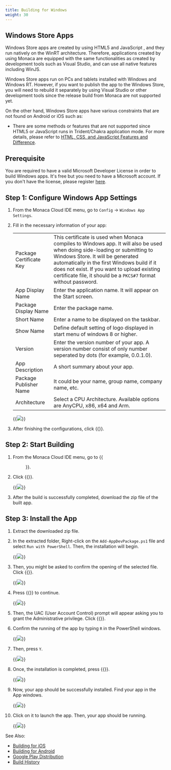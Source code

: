 ```yaml
---
title: Building for Windows
weight: 30
---
```


## Windows Store Apps

Windows Store apps are created by using HTML5 and JavaScript , and they
run natively on the WinRT architecture. Therefore, applications created
by using Monaca are equipped with the same functionalities as created by
development tools such as Visual Studio, and can use all native features
including WinJS.

Windows Store apps run on PCs and tablets installed with Windows and
Windows RT. However, if you want to publish the app to the Windows
Store, you will need to rebuild it separately by using Visual Studio or
other development tools since the release build from Monaca are not
supported yet.

On the other hand, Windows Store apps have various constraints that are
not found on Android or iOS such as:

-   There are some methods or features that are not supported since
    HTML5 or JavaScript runs in Trident/Chakra application mode. For
    more details, please refer to [HTML, CSS, and JavaScript Features and
    Difference](http://msdn.microsoft.com/en-us/library/windows/apps/hh465380.aspx).

## Prerequisite

You are required to have a valid Microsoft Developer License in order to
build Windows apps. It's free but you need to have a Microsoft account.
If you don't have the license, please register
[here](https://dev.windows.com/en-us/programs/join).

##  Step 1: Configure Windows App Settings

1.  From the Monaca Cloud IDE menu, go to `Config` &rarr; `Windows App Settings`.
2.  Fill in the necessary information of your app:

    <table class="small">
        <tr>
            <td width="25%">Package Certificate Key</td>
            <td>This certificate is used when Monaca compiles to Windows app. It will also be used when doing side-loading or submitting to Windows Store. It will be generated automatically in the first Windows build if it does not exist. If you want to upload existing certificate file, it should be a <code>PKCS#7</code> format without password.</td>
        </tr>
        <tr>
            <td>App Display Name</td>
            <td>Enter the application name. It will appear on the Start screen.</td>
        </tr>
        <tr>
            <td>Package Display Name</td>
            <td>Enter the package name.</td>
        </tr>
        <tr>
            <td>Short Name</td>
            <td>Enter a name to be displayed on the taskbar.</td>
        </tr>
        <tr>
            <td>Show Name</td>
            <td>Define default setting of logo displayed in start menu of windows 8 or higher.</td>
        </tr>
        <tr>
            <td>Version</td>
            <td>Enter the version number of your app. A version number consist of only number seperated by dots (for example, 0.0.1.0).</td>
        </tr>
        <tr>
            <td>App Description</td>
            <td>A short summary about your app.</td>
        </tr>
        <tr>
            <td>Package Publisher Name</td>
            <td>It could be your name, group name, company name, etc.</td>
        </tr>
        <tr>
            <td>Architecture</td>
            <td>Select a CPU Architecture. Available options are AnyCPU, x86, x64 and Arm.</td>
        </tr>
    </table>

    {{<img src="/images/monaca_ide/manual/build/winrt/1.png">}}

3.  After finishing the configurations, click {{<guilabel name="Save">}}.

## Step 2: Start Building

1.  From the Monaca Cloud IDE menu, go to {{<menu menu1="Build" menu2="Build App for Windows">}}.
2.  Click {{<guilabel name="Start Build">}}.

    {{<img src="/images/monaca_ide/manual/build/winrt/2.png">}}

3.  After the build is successfully completed, download the zip file of
    the built app.

## Step 3: Install the App

1.  Extract the downloaded zip file.

2.  In the extracted folder, Right-click on the `Add-AppDevPackage.ps1` file and select `Run with PowerShell`. Then, the installation will begin.

    {{<img src="/images/monaca_ide/manual/build/winrt/4.png">}}

3.  Then, you might be asked to confirm the opening of the selected file. Click {{<guilabel name="Open">}}.

    {{<img src="/images/monaca_ide/manual/build/winrt/5.png">}}

4.  Press {{<guilabel name="Enter">}} to continue.

    {{<img src="/images/monaca_ide/manual/build/winrt/6.png">}}

5.  Then, the UAC (User Account Control) prompt will appear asking you
    to grant the Administrative privilege. Click {{<guilabel name="Yes">}}.
6.  Confirm the running of the app by typing `R` in the PowerShell
    windows.

    {{<img src="/images/monaca_ide/manual/build/winrt/7.png">}}

7.  Then, press `Y`.

    {{<img src="/images/monaca_ide/manual/build/winrt/8.png">}}

8.  Once, the installation is completed, press {{<guilabel name="Enter">}}.

    {{<img src="/images/monaca_ide/manual/build/winrt/9.png">}}

9.  Now, your app should be successfully installed. Find your app in the
    App windows.

    {{<img src="/images/monaca_ide/manual/build/winrt/10.png">}}

10. Click on it to launch the app. Then, your app should be running.

    {{<img src="/images/monaca_ide/manual/build/winrt/11.png">}}

See Also: 

- [Building for iOS](../ios/build_ios)
- [Building for Android](../build_android)
- [Google Play Distribution](../../deploy/google_play)
- [Build History](../build_history)
